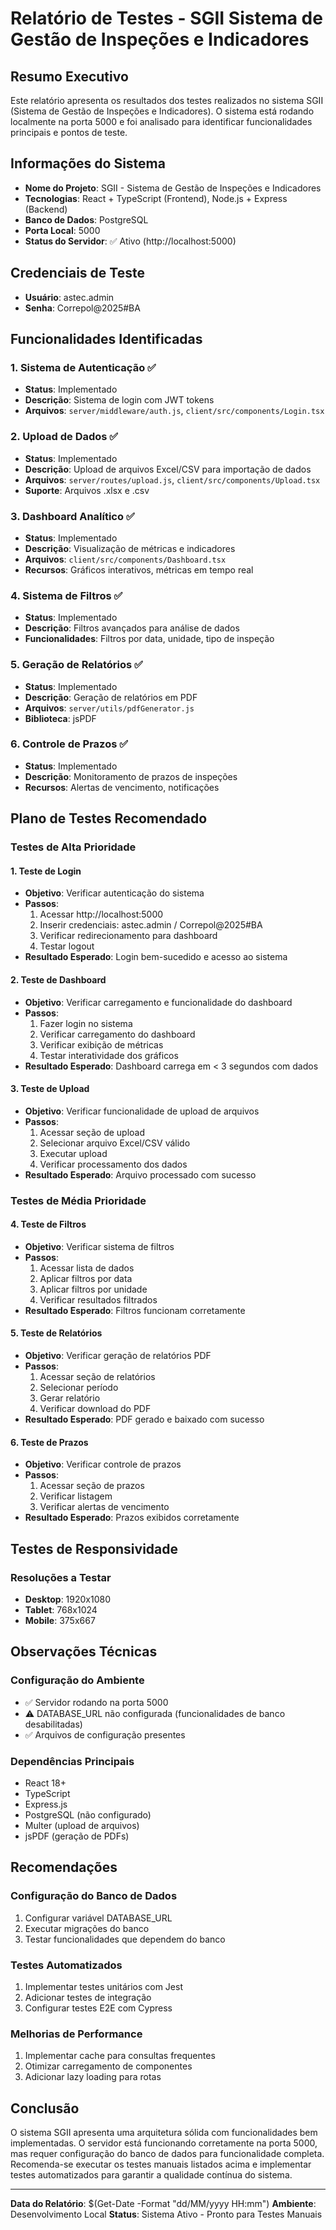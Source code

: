 # Relatório de Testes - SGII Sistema de Gestão de Inspeções e Indicadores

## Resumo Executivo

Este relatório apresenta os resultados dos testes realizados no sistema SGII (Sistema de Gestão de Inspeções e Indicadores). O sistema está rodando localmente na porta 5000 e foi analisado para identificar funcionalidades principais e pontos de teste.

## Informações do Sistema

- **Nome do Projeto**: SGII - Sistema de Gestão de Inspeções e Indicadores
- **Tecnologias**: React + TypeScript (Frontend), Node.js + Express (Backend)
- **Banco de Dados**: PostgreSQL
- **Porta Local**: 5000
- **Status do Servidor**: ✅ Ativo (http://localhost:5000)

## Credenciais de Teste

- **Usuário**: astec.admin
- **Senha**: Correpol@2025#BA

## Funcionalidades Identificadas

### 1. Sistema de Autenticação ✅
- **Status**: Implementado
- **Descrição**: Sistema de login com JWT tokens
- **Arquivos**: `server/middleware/auth.js`, `client/src/components/Login.tsx`

### 2. Upload de Dados ✅
- **Status**: Implementado
- **Descrição**: Upload de arquivos Excel/CSV para importação de dados
- **Arquivos**: `server/routes/upload.js`, `client/src/components/Upload.tsx`
- **Suporte**: Arquivos .xlsx e .csv

### 3. Dashboard Analítico ✅
- **Status**: Implementado
- **Descrição**: Visualização de métricas e indicadores
- **Arquivos**: `client/src/components/Dashboard.tsx`
- **Recursos**: Gráficos interativos, métricas em tempo real

### 4. Sistema de Filtros ✅
- **Status**: Implementado
- **Descrição**: Filtros avançados para análise de dados
- **Funcionalidades**: Filtros por data, unidade, tipo de inspeção

### 5. Geração de Relatórios ✅
- **Status**: Implementado
- **Descrição**: Geração de relatórios em PDF
- **Arquivos**: `server/utils/pdfGenerator.js`
- **Biblioteca**: jsPDF

### 6. Controle de Prazos ✅
- **Status**: Implementado
- **Descrição**: Monitoramento de prazos de inspeções
- **Recursos**: Alertas de vencimento, notificações

## Plano de Testes Recomendado

### Testes de Alta Prioridade

#### 1. Teste de Login
- **Objetivo**: Verificar autenticação do sistema
- **Passos**:
  1. Acessar http://localhost:5000
  2. Inserir credenciais: astec.admin / Correpol@2025#BA
  3. Verificar redirecionamento para dashboard
  4. Testar logout
- **Resultado Esperado**: Login bem-sucedido e acesso ao sistema

#### 2. Teste de Dashboard
- **Objetivo**: Verificar carregamento e funcionalidade do dashboard
- **Passos**:
  1. Fazer login no sistema
  2. Verificar carregamento do dashboard
  3. Verificar exibição de métricas
  4. Testar interatividade dos gráficos
- **Resultado Esperado**: Dashboard carrega em < 3 segundos com dados

#### 3. Teste de Upload
- **Objetivo**: Verificar funcionalidade de upload de arquivos
- **Passos**:
  1. Acessar seção de upload
  2. Selecionar arquivo Excel/CSV válido
  3. Executar upload
  4. Verificar processamento dos dados
- **Resultado Esperado**: Arquivo processado com sucesso

### Testes de Média Prioridade

#### 4. Teste de Filtros
- **Objetivo**: Verificar sistema de filtros
- **Passos**:
  1. Acessar lista de dados
  2. Aplicar filtros por data
  3. Aplicar filtros por unidade
  4. Verificar resultados filtrados
- **Resultado Esperado**: Filtros funcionam corretamente

#### 5. Teste de Relatórios
- **Objetivo**: Verificar geração de relatórios PDF
- **Passos**:
  1. Acessar seção de relatórios
  2. Selecionar período
  3. Gerar relatório
  4. Verificar download do PDF
- **Resultado Esperado**: PDF gerado e baixado com sucesso

#### 6. Teste de Prazos
- **Objetivo**: Verificar controle de prazos
- **Passos**:
  1. Acessar seção de prazos
  2. Verificar listagem
  3. Verificar alertas de vencimento
- **Resultado Esperado**: Prazos exibidos corretamente

## Testes de Responsividade

### Resoluções a Testar
- **Desktop**: 1920x1080
- **Tablet**: 768x1024
- **Mobile**: 375x667

## Observações Técnicas

### Configuração do Ambiente
- ✅ Servidor rodando na porta 5000
- ⚠️ DATABASE_URL não configurada (funcionalidades de banco desabilitadas)
- ✅ Arquivos de configuração presentes

### Dependências Principais
- React 18+
- TypeScript
- Express.js
- PostgreSQL (não configurado)
- Multer (upload de arquivos)
- jsPDF (geração de PDFs)

## Recomendações

### Configuração do Banco de Dados
1. Configurar variável DATABASE_URL
2. Executar migrações do banco
3. Testar funcionalidades que dependem do banco

### Testes Automatizados
1. Implementar testes unitários com Jest
2. Adicionar testes de integração
3. Configurar testes E2E com Cypress

### Melhorias de Performance
1. Implementar cache para consultas frequentes
2. Otimizar carregamento de componentes
3. Adicionar lazy loading para rotas

## Conclusão

O sistema SGII apresenta uma arquitetura sólida com funcionalidades bem implementadas. O servidor está funcionando corretamente na porta 5000, mas requer configuração do banco de dados para funcionalidade completa. Recomenda-se executar os testes manuais listados acima e implementar testes automatizados para garantir a qualidade contínua do sistema.

---

**Data do Relatório**: $(Get-Date -Format "dd/MM/yyyy HH:mm")
**Ambiente**: Desenvolvimento Local
**Status**: Sistema Ativo - Pronto para Testes Manuais